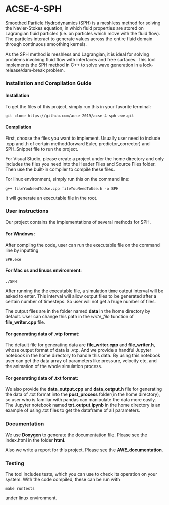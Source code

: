 # ACSE-4-SPH

[Smoothed Particle Hydrodynamics](https://en.wikipedia.org/wiki/Smoothed-particle_hydrodynamics) (SPH) is a meshless
method for solving the Navier-Stokes equation, in which fluid properties are stored on Lagrangian fluid particles (i.e. on
particles which move with the fluid flow). The particles interact to generate values across the entire fluid domain through
continuous smoothing kernels. 

As the SPH method is meshless and Lagrangian, it is ideal for solving problems involving fluid flow with interfaces and free 
surfaces. This tool implements the SPH method in C++ to solve wave generation in a lock-release/dam-break problem.

### Installation and Compilation Guide

#### Installation
To get the files of this project, simply run this in your favorite terminal:

```git clone https://github.com/acse-2019/acse-4-sph-awe.git ```

#### Compilation
First, choose the files you want to implement. Usually user need to include .cpp and .h of certain method(forward Euler, predictor_corrector) and SPH_Snippet file to run the project.

For Visual Studio, please create a project under the home directory and only includes the files you need into the Header Files and Source Files folder. Then use the built-in compiler to compile these files.

For linux environment, simply run this on the command line:

```g++ fileYouNeedToUse.cpp fileYouNeedToUse.h -o SPH ```

It will generate an executable file in the root.

### User instructions

Our project contains the implementations of several methods for SPH.

#### For Windows:

After compling the code, user can run the executable file on the command line by inputting

``` SPH.exe ```

#### For Mac os and linuxs environment:

``` ./SPH ```

After running the the executable file, a simulation time output interval will be asked to enter. This interval will allow output files to be generated after a certain number of timesteps. So user will not get a huge number of files.

The output files are in the folder named **data** in the home directory by default. User can change this path in the *write_file* function of **file_writer.cpp** file.

#### For generating data of .vtp format:

The default file for generating data are **file_writer.cpp** and **file_writer.h**, whose output format of data is .vtp. And we provide a handful Jupyter notebook in the home directory to handle this data. By using this notebook user can get the data array of parameters like pressure, velocity etc, and the animation of the whole simulation process.

#### For generating data of .txt format:

We also provide the **data_output.cpp** and **data_output.h** file for generating the data of .txt format into the **post_process** folder(in the home directory), so user who is familiar with pandas can manipulate the data more easily. The Jupyter notebook named **txt_output.ipynb** in the home directory is an example of using .txt files to get the dataframe of all parameters.

### Documentation

We use **Doxygen** to generate the documentation file. Please see the index.html in the folder **html**.

Also we write a report for this project. Please see the **AWE_documentation**.

### Testing

The tool includes tests, which you can use to check its operation on your system. With the code compiled, these can be run 
with

```
make runtests
```
under linux environment.
